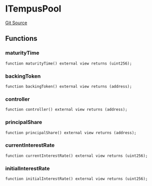 # ITempusPool
[Git Source](https://github.com/Swivel-Finance/illuminate/blob/76b26ef748dc63cf89e3fa660df1bda262dcef15/src/interfaces/ITempusPool.sol)


## Functions
### maturityTime


```solidity
function maturityTime() external view returns (uint256);
```

### backingToken


```solidity
function backingToken() external view returns (address);
```

### controller


```solidity
function controller() external view returns (address);
```

### principalShare


```solidity
function principalShare() external view returns (address);
```

### currentInterestRate


```solidity
function currentInterestRate() external view returns (uint256);
```

### initialInterestRate


```solidity
function initialInterestRate() external view returns (uint256);
```

